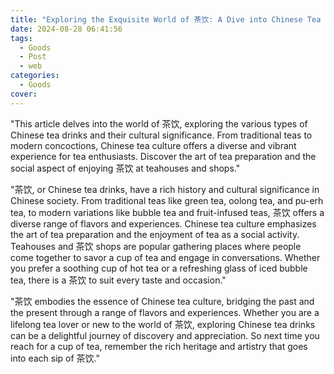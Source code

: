 ```yaml
---
title: "Exploring the Exquisite World of 茶饮: A Dive into Chinese Tea Drinks"
date: 2024-08-28 06:41:56
tags:
  - Goods
  - Post
  - web
categories:
  - Goods
cover: 
---
```


"This article delves into the world of 茶饮, exploring the various types of Chinese tea drinks and their cultural significance. From traditional teas to modern concoctions, Chinese tea culture offers a diverse and vibrant experience for tea enthusiasts. Discover the art of tea preparation and the social aspect of enjoying 茶饮 at teahouses and shops."

"茶饮, or Chinese tea drinks, have a rich history and cultural significance in Chinese society. From traditional teas like green tea, oolong tea, and pu-erh tea, to modern variations like bubble tea and fruit-infused teas, 茶饮 offers a diverse range of flavors and experiences. Chinese tea culture emphasizes the art of tea preparation and the enjoyment of tea as a social activity. Teahouses and 茶饮 shops are popular gathering places where people come together to savor a cup of tea and engage in conversations. Whether you prefer a soothing cup of hot tea or a refreshing glass of iced bubble tea, there is a 茶饮 to suit every taste and occasion."

"茶饮 embodies the essence of Chinese tea culture, bridging the past and the present through a range of flavors and experiences. Whether you are a lifelong tea lover or new to the world of 茶饮, exploring Chinese tea drinks can be a delightful journey of discovery and appreciation. So next time you reach for a cup of tea, remember the rich heritage and artistry that goes into each sip of 茶饮."
